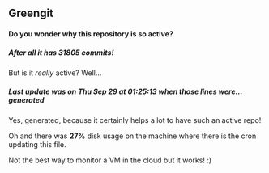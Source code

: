 ## Greengit

#### Do you wonder why this repository is so active?

##### After all it has 31805 commits!

But is it *really* active? Well...

##### Last update was on Thu Sep 29 at 01:25:13 when those lines were... generated

Yes, generated, because it certainly helps a lot to have such an active repo!

Oh and there was **27%** disk usage on the machine
where there is the cron updating this file.

Not the best way to monitor a VM in the cloud but it works! :)
